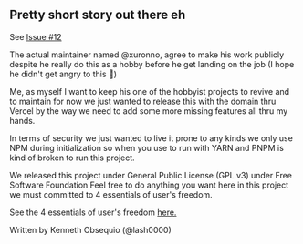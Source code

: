 ## Pretty short story out there eh

See [Issue #12](https://github.com/xuronno/Figpeek/issues/12)

The actual maintainer named @xuronno, agree to make his work publicly despite he really do this as a hobby before he get landing on the job (I hope he didn't get angry to this :pray:)

Me, as myself I want to keep his one of the hobbyist projects to revive and to maintain for now we just wanted to release this with the domain thru Vercel by the way we need to add some more missing features all thru my hands.

In terms of security we just wanted to live it prone to any kinds we only use NPM during initialization so when you use to run with YARN and PNPM is kind of broken to run this project.

We released this project under General Public License (GPL v3) under Free Software Foundation
Feel free to do anything you want here in this project we must committed to 4 essentials of user's freedom.

See the 4 essentials of user's freedom [here.](https://www.gnu.org/philosophy/philosophy.en.html) 

Written by Kenneth Obsequio (@lash0000)
